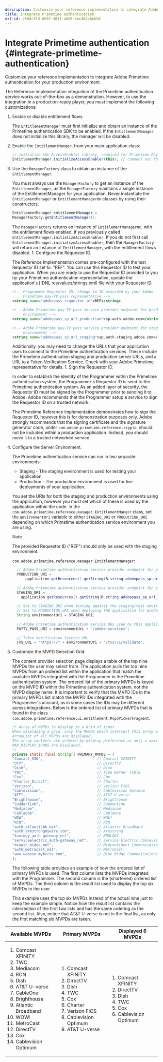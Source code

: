 ```yaml
---
description: Customize your reference implementation to integrate Adobe Primetime authentication for your production environment.
title: Integrate Primetime authentication
exl-id: ef6dc75d-d00f-481f-a620-4ec402cbebb6
---
```

# Integrate Primetime authentication {#integrate-primetime-authentication}

Customize your reference implementation to integrate Adobe Primetime authentication for your production environment.

The Reference Implementation integration of the Primetime authentication service works out-of-the-box as a demonstration. However, to use the integration in a production-ready player, you must implement the following customizations: 

1. Enable or disable entitlement flows.

   The `EntitlementManager` must first initialize and obtain an instance of the Primetime authentication SDK to be enabled. If the `EntitlementManager` does not initialize this library, the manager will be disabled.
1. Enable the `EntitlementManger`, from your main application class:

   ```java   
   // initialize the AccessEnabler library, required for Primetime PayTV Pass entitlement workflows 
   EntitlementManager.initializeAccessEnabler(this); // comment out this line to disable entitlement workflows
   ```

1. Use the `ManagerFactory` class to obtain an instance of the `EntitlementManager`.

   You must always use the `ManagerFactory` to get an instance of the `EntitlementManager`, as the `ManagerFactory` maintains a single instance of the EntitlementManager for your application. Never instantiate the `EntitlementManager` or `EntitlementManagerOn` classes by using their constructors.

   ```java
   EntitlementManager entitlementManager =  
   ManagerFactory.getEntitlementManager();
   ```

   The `ManagerFactory` returns an instance of `EntitlementManagerOn`, with the entitlement flows enabled, if you previously called `EntitlementManager.initializeAccessEnabler`. If you do not first call `EntitlementManager.initializeAccessEnabler`, then the `ManagerFactory` will return an instance of `EntitlementManager`, with the entitlement flows disabled. 1. Configure the Requestor ID.

   The Reference Implementation comes pre-configured with the test Requestor ID set to: "REF". You can use this Requestor ID to test your application. When you are ready to use the Requestor ID provided to you by your Primetime authentication representative, update the application's [!DNL res/values/strings.xml] file with your Requestor ID. 

   ```xml
   <!-- Programmer Requestor ID, change to ID provided by your Adobe  
        Primetime pay-TV pass representative --> 
   <string name="adobepass_requestor_id">REF</string> 
    
   <!-- Adobe Primetime pay-TV pass service provider endpoint for production 
        environment --> 
   <string name="adobepass_sp_url_production">sp.auth.adobe.com</string> 
    
   <!-- Adobe Primetime pay-TV pass service provider endpoint for staging  
        environment --> 
   <string name="adobepass_sp_url_staging">sp.auth-staging.adobe.com</string>
   ```

   Additionally, you may need to change the URLs that your application uses to connect to the Primetime authentication services. These include the Primetime authentication staging and production server URLs, and a URL to a Token Verification Service. Check with your Adobe Primetime representative for details. 1. Sign the Requestor ID.

   In order to establish the identity of the Programmer within the Primetime authentication system, the Programmer's Requestor ID is send to the Primetime authentication system. As an added layer of security, the Requestor ID must be signed by the Programmer prior to sending it to Adobe. Adobe recommends that the Programmer setup a service to sign the Requestor ID on a trusted network.

   The Primetime Reference Implementation demonstrates how to sign the Requestor ID, however this is for demonstration purposes only. Adobe strongly recommends that the signing certificate and the signature generator code, under `com.adobe.primetime.reference.crypto`, should not be included within a production application. Instead, you should move it to a trusted networked service. 

1. Configure the Server Environment.

   The Primetime authentication service can run in two separate environments:

   * Staging - The staging environment is used for testing your application. 
   * Production - The production environment is used for live deployments of your application.

   You set the URIs for both the staging and production environments using the application, however you must set which of these is used by the application within the code. In the `com.adobe.primetime.reference.manager.EntitlementManger` class, set the `environmentUri` variable to either `STAGING_URI` or `PRODUCTION_URI` depending on which Primetime authentication service environment you are using.     
  
   >[!NOTE]
   >
   >The provided Requestor ID ("REF") should only be used with the staging environment.

   `com.adobe.primetime.reference.manager.EntitlementManager`:

   ```java    
     // Adobe Primetime authentication service provider endpoint for production environment 
     PRODUCTION_URI = 
         application.getResources().getString(R.string.adobepass_sp_url_production); 
        
     // Adobe Primetime authentication service provider endpoint for staging environment 
     STAGING_URI = 
       application.getResources().getString(R.string.adobepass_sp_url_staging); 
        
     // Set to STAGING_URI when testing against the staging/test environment 
     // Set to PRODUCTION_URI when deploying the application for production use 
     String environmentUri = STAGING_URI; 
        
     // Adobe Primetime authentication service URI used by this application 
     PAYTV_PASS_URI = environmentUri + "/adobe-services"; 
        
     // Token Verification Service URL 
     TVS_URL = "https://" + environmentUri + "/tvs/v1/validate";
   ```

1. Customize the MVPD Selection Grid.

   The content provider selection page displays a table of the top nine MVPDs the user may select from. The application pulls the top nine MVPDs from an ordered list within the application that match the available MVPDs integrated with the Programmer in the Primetime authentication system. The ordered list of the primary MVPDs is keyed on the MVPD ID within the Primetime authentication system, not the MVPD display name. It is important to verify that the MVPD IDs in the primary MVPDs list match the MVPD IDs integrated with the Programmer's account, as in some cases the IDs may be different across integrations. Below is the ordered list of primary MVPDs that is found in the class `com.adobe.primetime.reference.ui.entitlement.MvpdPickerFragment`. 

   ```java
   /* Array of MVPDs to display in a Grid of icons 
   When displaying a grid, only the MVPDs which intersect this array and the 
   ArrayList of all MVPDs are displayed. 
   The array contents are ordered by display preference as only a maximum of 
   MAX_DISPLAY_ICONS are displayed. 
   */ 
   private static final String[] PRIMARY_MVPDS = { 
   "Comcast_SSO",                         // Comcast XFINITY 
   "DTV",                                 // DirectTV 
   "Dish",                                // Dish 
   "TWC",                                 // Time Warner Cable 
   "Cox",                                 // Cox 
   "Charter_Direct",                      // Charter 
   "Verizon",                             // Verizon FiOS 
   "Cablevision",                         // Cablevision Optimum 
   "ATT",                                 // AT&T U-verse 
   "Brighthouse",                         // Brighthouse 
   "Suddenlink",                          // Suddenlink 
   "Mediacom",                            // Mediacom 
   "CableOne",                            // CableOne 
   "WOW",                                 // WOW! 
   "RCN",                                 // RCN 
   "auth_atlanticbb_net",                 // Atlantic Broadband 
   "auth_armstrongmywire_com",            // Armstrong 
   "knology_auth-gateway_net",            // KNOLOGY 
   "serviceelectric_auth-gateway_net",    // Service Electric Cablevision 
   "msauth_midco_net",                    // Midcontinent Communications 
   "auth_metrocast_net",                  // MetroCast 
   "www_websso_mybrctv_com",              // Blue Ridge Communications 
   };
   ```

   The following table provides an example of how the ordered list of primary MVPDs is used. The first column lists the MVPDs integrated with the Programmer. The second column is the (shortened) ordered list of MVPDs. The third column is the result list used to display the top six MVPDs to the user.

   This example uses the top six MVPDs instead of the actual nine just to keep the example simple. Notice how the result list contains the intersection of the first two lists and has the same ordering as the second list. Also, notice that AT&T U-verse is not in the final list, as only the first matching six MVPDs are taken. 

|Available MVPDs|Primary MVPDs|Displayed 6 MVPDs|
|--- |--- |--- |
|<ol><li>Comcast XFINITY</li><li>TWC</li><li>Mediacom</li><li>RCN</li><li>Dish</li><li>AT&T U-verse</li><li>CableOne</li><li>Brighthouse</li><li>Atlantic Broadband</li><li>WOW!</li><li>MetroCast</li><li>DirectTV </li><li>Cox</li><li>Cablevision Optimum</li></ol>|<ol><li>Comcast XFINITY</li><li>DirectTV</li><li>Dish</li><li> TWC</li><li>Cox</li><li>Charter</li><li>Verizon FiOS</li><li>Cablevision Optimum</li><li>AT&T U-verse</li></ol>|<ol><li>Comcast XFINITY</li><li>DirectTV</li><li>Dish</li><li>TWC</li><li>Cox</li><li>Cablevision Optimum</li></ol>|
